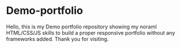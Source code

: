 # Demo-portfolio
Hello, this is my Demo portfolio repository showing my noraml HTML/CSS/JS skills to build a proper responsive portfolio without any frameworks added.
Thank you for visiting.
